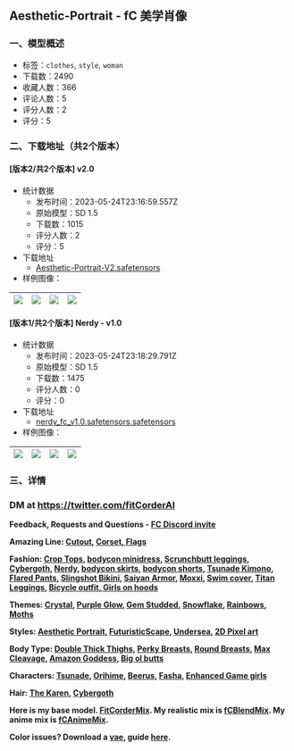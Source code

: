 ## Aesthetic-Portrait - fC  美学肖像
### 一、模型概述

- 标签：`clothes`, `style`, `woman`
- 下载数：2490
- 收藏人数：366
- 评论人数：5
- 评分人数：2
- 评分：5

### 二、下载地址（共2个版本）

#### [版本2/共2个版本] v2.0

- 统计数据
  - 发布时间：2023-05-24T23:16:59.557Z
  - 原始模型：SD 1.5
  - 下载数：1015
  - 评分人数：2
  - 评分：5
- 下载地址
  - [Aesthetic-Portrait-V2.safetensors](https://civitai.com/api/download/models/80206)
- 样例图像：

| <img src="https://image.civitai.com/xG1nkqKTMzGDvpLrqFT7WA/f4d7cc88-d13c-4083-835a-7b1a378a891d/width=450/953004.jpeg" /> | <img src="https://image.civitai.com/xG1nkqKTMzGDvpLrqFT7WA/d91a52a0-5078-4b71-b1b0-3736758e0667/width=450/900542.jpeg" /> | <img src="https://image.civitai.com/xG1nkqKTMzGDvpLrqFT7WA/75daeff7-ee3a-463a-a226-965afc63be69/width=450/900529.jpeg" /> | <img src="https://image.civitai.com/xG1nkqKTMzGDvpLrqFT7WA/5f4b3c03-8686-4a16-9f94-f8cac93c82d2/width=450/900526.jpeg" /> |
| ---- | ---- | ---- | ---- |

#### [版本1/共2个版本] Nerdy - v1.0

- 统计数据
  - 发布时间：2023-05-24T23:18:29.791Z
  - 原始模型：SD 1.5
  - 下载数：1475
  - 评分人数：0
  - 评分：0
- 下载地址
  - [nerdy_fc_v1.0.safetensors.safetensors](https://civitai.com/api/download/models/58750)
- 样例图像：

| <img src="https://image.civitai.com/xG1nkqKTMzGDvpLrqFT7WA/a4e873ac-5ab2-4882-e11f-f1c2d290bb00/width=450/644871.jpeg" /> | <img src="https://image.civitai.com/xG1nkqKTMzGDvpLrqFT7WA/6e3a1976-46e7-408f-c7bf-dd370c258b00/width=450/644856.jpeg" /> | <img src="https://image.civitai.com/xG1nkqKTMzGDvpLrqFT7WA/20f1535f-6443-4dd2-b783-f0b7811d6b9f/width=450/784065.jpeg" /> | <img src="https://image.civitai.com/xG1nkqKTMzGDvpLrqFT7WA/f4fbd628-fed3-4d24-acdb-f669eb263ac0/width=450/784112.jpeg" /> |
| ---- | ---- | ---- | ---- |


### 三、详情
<h3 id="dm-at-httpstwittercomfitcorderai"><strong><span>DM at </span></strong><a target="_blank" rel="ugc" href="https://twitter.com/fitCorderAI"><strong><span>https://twitter.com/fitCorderAI</span></strong></a></h3><p><strong><span>Feedback, Requests and Questions - </span></strong><a target="_blank" rel="ugc" href="https://discord.gg/v8wqjWc9Eh"><strong><span>FC Discord invite</span></strong></a></p><p><strong><span>Amazing Line: </span></strong><a target="_blank" rel="ugc" href="https://civitai.com/models/77247/amazing-cutout-dresses"><strong><span>Cutout</span></strong></a><strong><span>, </span></strong><a target="_blank" rel="ugc" href="https://civitai.com/models/77113/amazing-corsets"><strong><span>Corset</span></strong></a><strong><span>,</span></strong><a target="_blank" rel="ugc" href="https://civitai.com/models/77113/amazing-corsets"><strong><span> </span></strong></a><a target="_blank" rel="ugc" href="https://civitai.com/models/78271/amazing-flag-fashion-murica-edition-fc"><strong><span>Flags</span></strong></a></p><p><strong><span>Fashion: </span></strong><a target="_blank" rel="ugc" href="https://civitai.com/models/57287/crop-tops-fc-lora"><strong><span>Crop Tops</span></strong></a><strong><span>, </span></strong><a target="_blank" rel="ugc" href="https://civitai.com/models/54274/choker-minidress-fc-clothing-lora"><strong><span>bodycon minidress</span></strong></a><strong><span>, </span></strong><a target="_blank" rel="ugc" href="https://civitai.com/models/54175/scrunchbutt-leggings-fc-clothing-lora"><strong><span>Scrunchbutt leggings</span></strong></a><strong><span>, </span></strong><a target="_blank" rel="ugc" href="https://civitai.com/models/60015/cybergoth-fc-lora"><strong><span>Cybergoth</span></strong></a><strong><span>, </span></strong><a target="_blank" rel="ugc" href="https://civitai.com/models/54387/nerdy-aesthetic-fc-lora"><strong><span>Nerdy</span></strong></a><strong><span>, </span></strong><a target="_blank" rel="ugc" href="https://civitai.com/models/65656/bodycon-skirts-pencil-skirt-fc-lora"><strong><span>bodycon skirts</span></strong></a><strong><span>, </span></strong><a target="_blank" rel="ugc" href="https://civitai.com/models/66040/bodycon-shorts-fc"><strong><span>bodycon shorts</span></strong></a><strong><span>, </span></strong><a target="_blank" rel="ugc" href="https://civitai.com/models/72417/tsunade-outfit-fc-lora"><strong><span>Tsunade Kimono</span></strong></a><strong><span>,</span></strong><a target="_blank" rel="ugc" href="https://civitai.com/models/73267/flared-drawstring-pants"><strong><span> Flared Pants</span></strong></a><strong><span>, </span></strong><a target="_blank" rel="ugc" href="https://civitai.com/models/73551"><strong><span>Slingshot Bikini</span></strong></a><strong><span>, </span></strong><a target="_blank" rel="ugc" href="https://civitai.com/models/73793/female-saiyan-battle-armor-fc-lora"><strong><span>Saiyan Armor</span></strong></a><strong><span>, </span></strong><a target="_blank" rel="ugc" href="https://civitai.com/models/67355/moxxi-outfit-fc-lora"><strong><span>Moxxi</span></strong></a><strong><span>, </span></strong><a target="_blank" rel="ugc" href="https://civitai.com/models/74265/fishnet-swim-cover"><strong><span>Swim cover</span></strong></a><strong><span>, </span></strong><a target="_blank" rel="ugc" href="https://civitai.com/models/73596/female-titan-leggings-fc-lora"><strong><span>Titan Leggings</span></strong></a><strong><span>, </span></strong><a target="_blank" rel="ugc" href="https://civitai.com/models/72546/bicycle-outfit-fc-lora"><strong><span>Bicycle outfit, </span></strong></a><a target="_blank" rel="ugc" href="https://civitai.com/models/72477/sports-cars-with-girl-on-hood-fc-lora"><strong><span>Girls on hoods</span></strong></a></p><p><strong><span>Themes: </span></strong><a target="_blank" rel="ugc" href="https://civitai.com/models/76256/crystal-fashion-fc-lora"><strong><span>Crystal</span></strong></a><strong><span>, </span></strong><a target="_blank" rel="ugc" href="https://civitai.com/models/76385/glowing-purple-fashion-fc"><strong><span>Purple Glow</span></strong></a><strong><span>, </span></strong><a target="_blank" rel="ugc" href="https://civitai.com/models/76468/gem-studded-fashion-fc"><strong><span>Gem Studded</span></strong></a><strong><span>, </span></strong><a target="_blank" rel="ugc" href="https://civitai.com/models/76536/snowflake-fashion-fc"><strong><span>Snowflake</span></strong></a><strong><span>, </span></strong><a target="_blank" rel="ugc" href="https://civitai.com/models/76729/rainbow-magic-fashion-fc"><strong><span>Rainbows</span></strong></a><strong><span>, </span></strong><a target="_blank" rel="ugc" href="https://civitai.com/models/78348?modelVersionId=83145"><strong><span>Moths</span></strong></a></p><p><strong><span>Styles: </span></strong><a target="_blank" rel="ugc" href="https://civitai.com/models/54387/aesthetic-portrait-fc-lora"><strong><span>Aesthetic Portrait</span></strong></a><strong><span>, </span></strong><a target="_blank" rel="ugc" href="https://civitai.com/models/58764/futuristicscape-lora"><strong><span>FuturisticScape</span></strong></a><strong><span>, </span></strong><a target="_blank" rel="ugc" href="https://civitai.com/models/59994/undersea-depths-fc-lora"><strong><span>Undersea</span></strong></a><strong><span>, </span></strong><a target="_blank" rel="ugc" href="https://civitai.com/models/74630/2d-pixel-art-video-game-style-fc-lora"><strong><span>2D Pixel art</span></strong></a></p><p><strong><span>Body Type: </span></strong><a target="_blank" rel="ugc" href="https://civitai.com/models/63054/double-thick-thighs-pawg-ass-fbb-fc-lora"><strong><span>Double Thick Thighs</span></strong></a><strong><span>, </span></strong><a target="_blank" rel="ugc" href="https://civitai.com/models/61639/perfect-perky-breasts-and-slim-figure-fc-lora"><strong><span>Perky Breasts</span></strong></a><strong><span>, </span></strong><a target="_blank" rel="ugc" href="https://civitai.com/models/61099/perfect-full-round-breasts-and-hourglass-figure-fc-lora"><strong><span>Round Breasts</span></strong></a><strong><span>, </span></strong><a target="_blank" rel="ugc" href="https://civitai.com/models/58851/massive-breast-with-max-cleavage-fc-lora"><strong><span>Max Cleavage</span></strong></a><strong><span>, </span></strong><a target="_blank" rel="ugc" href="https://civitai.com/models/54707/amazon-goddess-fc-fbb-lora"><strong><span>Amazon Goddess</span></strong></a><strong><span>, </span></strong><a target="_blank" rel="ugc" href="https://civitai.com/models/68772/big-booty-pawg-fc-lora"><strong><span>Big ol butts</span></strong></a></p><p><strong><span>Characters: </span></strong><a target="_blank" rel="ugc" href="https://civitai.com/models/71507/tsunade-naruto-fc-lora"><strong><span>Tsunade</span></strong></a><strong><span>, </span></strong><a target="_blank" rel="ugc" href="https://civitai.com/models/71709"><strong><span>Orihime</span></strong></a><strong><span>, </span></strong><a target="_blank" rel="ugc" href="https://civitai.com/models/68920/beerus-and-beerus-outfit-dragonball-lora"><strong><span>Beerus</span></strong></a><strong><span>, </span></strong><a target="_blank" rel="ugc" href="https://civitai.com/models/74760/fasha-seripa-dragon-ball-fc-lora"><strong><span>Fasha</span></strong></a><strong><span>, </span></strong><a target="_blank" rel="ugc" href="https://civitai.com/models/74692/aerith-enhanced-breast-collection-video-game-ladies-fc-lora"><strong><span>Enhanced Game girls</span></strong></a></p><p><strong><span>Hair: </span></strong><a target="_blank" rel="ugc" href="https://civitai.com/models/74732/can-i-talk-to-your-manager-haircut-fc-lora"><strong><span>The Karen</span></strong></a><strong><span>, </span></strong><a target="_blank" rel="ugc" href="https://civitai.com/models/60015/cybergoth-fc-lora"><strong><span>Cybergoth</span></strong></a></p><p><strong><span>Here is my base model. </span></strong><a target="_blank" rel="ugc" href="https://civitai.com/models/55036/fitcordermix-16-fc"><strong><span>FitCorderMix</span></strong></a><strong><span>. My realistic mix is </span></strong><a target="_blank" rel="ugc" href="https://civitai.com/models/64541"><strong><span>fCBlendMix</span></strong></a><strong><span>. My anime mix is </span></strong><a target="_blank" rel="ugc" href="https://civitai.com/models/64548/"><strong><span>fCAnimeMix</span></strong></a><strong><span>.</span></strong></p><p><strong><span>Color issues? Download a </span></strong><a target="_blank" rel="ugc" href="https://civitai.com/models/78342/fix-your-colors-vae"><strong><span>vae</span></strong></a><strong><span>, guide </span></strong><a target="_blank" rel="ugc" href="https://civitai.com/models/78342/fix-your-colors-vae"><strong><span>here</span></strong></a><strong><span>.</span></strong></p>